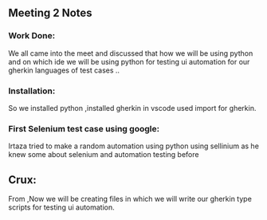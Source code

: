 
## Meeting 2 Notes
### Work Done:
We all came into the meet and discussed that how we will be using python and on which ide we will be using python for testing ui automation for our gherkin languages of test cases ..

### Installation:
So we installed python ,installed gherkin in vscode used import for gherkin.

### First Selenium test case using google:
Irtaza tried to make a random automation using python using sellinium as he knew some about selenium 
and automation testing before

## Crux:
From ,Now we will be creating files in which we will write our gherkin type scripts for testing ui automation.
